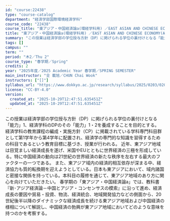 ```yaml
---
id: "course:22438"
type: "course-catalog"
department: "経済学部国際環境経済学科"
course_code: "22438"
course_title: "東アジア・中国経済論a(環経学科用) ／EAST ASIAN AND CHINESE ECONOMY(A)"
title: "東アジア・中国経済論a(環経学科用) ／EAST ASIAN AND CHINESE ECONOMY(A)"
summary: "この授業は経済学部の学位授与方針（DP）に掲げられる学位の裏付けとなる「能力」1、経済学科のDPのその「能力」1・2を養成することを目的とする。 経済学科の教育課程の編成・実施方針（CP）に掲載されている学科専門科目群として第1学年から第4…"
tags: []
campus: ""
term: ""
period: "木2／Thu 2"
course_type: "春学期／Spring"
credits: 2
year: "2025年度／2025 Academic Year 春学期／SPRING SEMESTER"
main_instructor: "全 載旭／CHUN Chai Wook"
instructors: ["[]"]
syllabus_url: "https://www.dokkyo.ac.jp/research/syllabus/2025/0203/0203_22438_ja_JP.html"
license: "CC-BY-4.0"
version:
  created_at: "2025-10-29T12:47:51.635451Z"
  updated_at: "2025-10-29T12:47:51.635451Z"
---
```

この授業は経済学部の学位授与方針（DP）に掲げられる学位の裏付けとなる「能力」1、経済学科のDPのその「能力」1・2を養成することを目的とする。 経済学科の教育課程の編成・実施方針（CP）に掲載されている学科専門科目群として第1学年から第4学年に配置され、経済学の専門的な知識を習得するための科目であるという教育目標に基づき、授業が行われる。 近年、東アジア地域は目覚ましい経済成長を遂げ、米国やEUとともに世界経済の三極を形成している。特に中国経済の動向は21世紀の世界経済の新たな秩序を左右する最大のファクターの一つである。 また、東アジア域内の経済的相互依存が深まる中、経済協力も質的転換期を迎えようとしている。日本も東アジアにおいて、域内諸国と密接な関係を持っている。本科目の履修を通じて、東アジア地域のあり方に関心を向けていただきたい。 春学期の「東アジア・中国経済論a」では、教科書『新･アジア経済論－中国とアジア・コンセンサスの模索』に沿って進め、経済成長の要因や貿易・投資、物流、経済統合、地域開発協力などの側面から、20世紀後半以降のダイナミックな経済成長を続ける東アジア地域および中国経済の様相について解説し、中国経済の勃興が東アジア地域においてどのような意味を持つのかを考察する。
